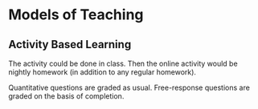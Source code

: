 Models of Teaching
==================


Activity Based Learning
-----------------------

The activity could be done in class. Then the online activity would be 
nightly homework (in addition to any regular homework).

Quantitative questions are graded as usual. Free-response questions are 
graded on the basis of completion. 
